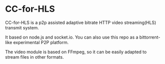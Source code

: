 # CC-for-HLS
CC-for-HLS is a p2p assisted adaptive bitrate HTTP video streaming(HLS) transmit system.

It based on node.js and socket.io.
You can also use this repo as a bittorrent-like experimental P2P platform.

The video module is based on FFmpeg, so it can be easily adapted to stream files in other formats.
